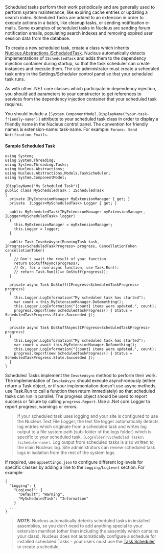 Scheduled tasks perform their work periodically and are generally used to perform system maintenance, like expiring cache entries or updating a search 
index.  Scheduled Tasks are added to an extension in order to execute actions in a batch, like cleanup tasks, or sending notification e-mails.  Some 
examples of scheduled tasks in Nucleus are sending forum notification emails, populating search indexes and removing expired user session data from the 
database.

To create a new scheduled task, create a class which inherits 
[Nucleus.Abstractions.IScheduledTask](/api-documentation/Nucleus.Abstractions.xml/Nucleus.Abstractions.IScheduledTask/#mnu-Nucleus-Abstractions-IScheduledTask).  Nucleus 
automatically detects implementations of `IScheduledTask` and adds them to the dependency injection container during startup, so that the task scheduler can
create instances and execute them.  The site administrator must create a scheduled task entry in the Settings/Scheduler control panel so that your scheduled task runs.

As with other .NET core classes which participate in dependency injection, you should add parameters to your constructor to get references to services from the
dependency injection container that your scheduled task requires.

You should include a `[System.ComponentModel.DisplayName("your-task-friendly-name")]` attribute to your scheduled task class in order to display a 
friendly name in the Nucleus control panel.  The convention for friendly names is extension-name: task-name.  For example: `Forums: Send Notification Emails`.

#### Sample Scheduled Task
```
using System;
using System.Threading;
using System.Threading.Tasks;
using Nucleus.Abstractions;
using Nucleus.Abstractions.Models.TaskScheduler;
using System.ComponentModel;

[DisplayName("My Scheduled Task")]
public class MyScheduledTask : IScheduledTask
{
  private IMyExtensionManager MyExtensionManager { get; }
  private  ILogger<MyScheduledTask> Logger { get; }

  public MyScheduledTask(IMyExtensionManager myExtensionManager, ILogger<MyScheduledTask> logger)
  {
    this.MyExtensionManager = myExtensionManager;
    this.Logger = logger;
  }

  public Task InvokeAsync(RunningTask task, IProgress<ScheduledTaskProgress> progress, CancellationToken cancellationToken)
  {
    // Don't await the result of your function.
    return DoStuffAsync(progress);     
    // Or, for a non-async function, use Task.Run():
    // return Task.Run(()=> DoStuff(progress));
  }
    
  private async Task DoStuff(IProgress<ScheduledTaskProgress> progress)
  {
    this.Logger.LogInformation("My scheduled task has started");
    var count = this.MyExtensionManager.DoSomething();
    this.Logger.LogInformation("{count} items were updated.", count);
    progress.Report(new ScheduledTaskProgress() { Status = ScheduledTaskProgress.State.Succeeded });
  }

  private async Task DoStuffAsync(IProgress<ScheduledTaskProgress> progress)
  {
    this.Logger.LogInformation("My scheduled task has started");
    var count = await this.MyExtensionManager.DoSomething();
    this.Logger.LogInformation("{count} items were updated.", count);
    progress.Report(new ScheduledTaskProgress() { Status = ScheduledTaskProgress.State.Succeeded });
  }
}
```

Scheduled Tasks implement the `InvokeAsync` method to perform their work.  The implementation of `InvokeAsync` should execute asynchronously 
(either return a Task object, or if your implementation doesn't use async methods, use Task.Run to call a function then return immediately) so 
that scheduled tasks can run in parallel.  The progress object should be used to report success or failure by calling `progress.Report`.  Use a
.Net core Logger to report progress, warnings or errors.

> If your scheduled task uses logging and your site is configured to use the Nucleus Text File Logger, the text file logger automatically detects 
log entries which originate from a scheduled task and writes log output to a file system path (sub-folder of the logs folder) which is specific 
to your scheduled task, `[LogFolder]\Scheduled Tasks\[schedule-name]`.  Log output from scheduled tasks is also written to the main Nucleus log. 
Site administrators can review scheduled task logs in isolation from the rest of the system logs.  

If required, use `appSettings.json` to configure different log levels for specific classes by adding a line to the `Logging/LogLevel` section. 
For example: 
```
{
  "Logging": {
    "LogLevel": {
      "Default": "Warning",
      "MyScheduledTask": "Information"
    }
  ...
}
```

> **_NOTE:_**   Nucleus automatically detects scheduled tasks in installed assemblies, so you don't need to add anything special to your
extension manifest (other than including the assembly which contains your class).  Nucleus does not automatically configure a 
schedule for installed scheduled Tasks - your users must use the [Task Scheduler](/manage/task-scheduler/) to create a schedule.






